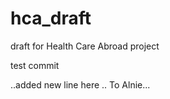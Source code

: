 hca_draft
=========

draft for Health Care Abroad project

test commit



<!-- commited by chaztine -->
..added new line here
.. To Alnie...

